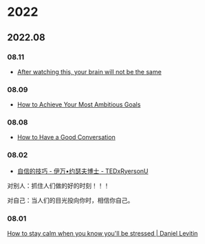 # 2022

## 2022.08



### 08.11

- [After watching this, your brain will not be the same](https://www.youtube.com/watch?v=LNHBMFCzznE)


### 08.09

- [How to Achieve Your Most Ambitious Goals](https://www.youtube.com/watch?v=TQMbvJNRpLE&t=3s)


### 08.08

- [How to Have a Good Conversation](https://www.youtube.com/watch?v=H6n3iNh4XLI)


### 08.02

- [自信的技巧 - 伊万•约瑟夫博士 - TEDxRyersonU](https://www.youtube.com/watch?v=w-HYZv6HzAs)

 对别人：抓住人们做的好的时刻！！！

 对自己：当人们的目光投向你时，相信你自己。

### 08.01

[How to stay calm when you know you'll be stressed | Daniel Levitin](https://www.youtube.com/watch?v=8jPQjjsBbIc)
